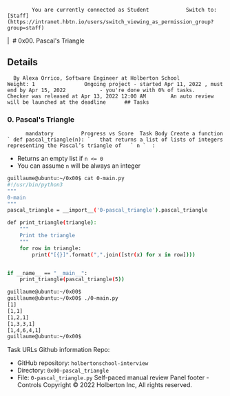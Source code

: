             You are currently connected as Student            Switch to:            [Staff](https://intranet.hbtn.io/users/switch_viewing_as_permission_group?group=staff)

|  # 0x00. Pascal's Triangle

## Details

      By Alexa Orrico, Software Engineer at Holberton School          Weight: 1                Ongoing project - started Apr 11, 2022 , must end by Apr 15, 2022           - you're done with 0% of tasks.              Checker was released at Apr 13, 2022 12:00 AM        An auto review will be launched at the deadline      ## Tasks

### 0. Pascal's Triangle

          mandatory         Progress vs Score  Task Body Create a function   ` def pascal_triangle(n): `   that returns a list of lists of integers representing the Pascal’s triangle of   ` n `  :

- Returns an empty list if `n <= 0`
- You can assume `n` will be always an integer

```bash
guillaume@ubuntu:~/0x00$ cat 0-main.py
#!/usr/bin/python3
"""
0-main
"""
pascal_triangle = __import__('0-pascal_triangle').pascal_triangle

def print_triangle(triangle):
    """
    Print the triangle
    """
    for row in triangle:
        print("[{}]".format(",".join([str(x) for x in row])))


if __name__ == "__main__":
    print_triangle(pascal_triangle(5))

guillaume@ubuntu:~/0x00$
guillaume@ubuntu:~/0x00$ ./0-main.py
[1]
[1,1]
[1,2,1]
[1,3,3,1]
[1,4,6,4,1]
guillaume@ubuntu:~/0x00$

```

Task URLs Github information Repo:

- GitHub repository: `holbertonschool-interview`
- Directory: `0x00-pascal_triangle`
- File: `0-pascal_triangle.py`
  Self-paced manual review Panel footer - Controls
  Copyright © 2022 Holberton Inc, All rights reserved.
